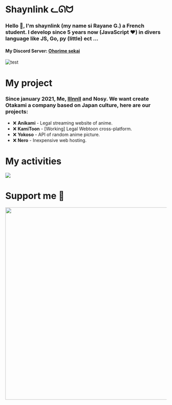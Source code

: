 # Shaynlink ᓚᘏᗢ
### Hello 👋, I'm shaynlink (my name si Rayane G.) a French student. I develop since 5 years now (JavaScript ❤) in divers language like JS, Go, py (little) ect ...

#### My Discord Server: [Ohorime sekai](https://discord.gg/2Akw3qdB5F)

![test](https://yokoso.ohori.me/images/sfw/hug?embed=true)

# My project
### Since january 2021, Me, [lllnnll](https://github.com/lllnnll) and Nosy. We want create Otakami a company based on Japan culture, here are our projects:
- :x: **Anikami** - Legal streaming website of anime.
- :x: **KamiToon** - [Working] Legal Webtoon cross-platform.
- :x: **Yokoso** - API of random anime picture.
- :x: **Nero** - Inexpensive web hosting.

# My activities

<div style="display: flex">
  <a href="https://wakatime.com"><img src="https://wakatime.com/share/@1dc33cbf-f245-4127-ac6e-e2e74015a65a/2b6b0a75-dec3-4836-b0eb-c5a54df94510.png" /></a>
</div>

# Support me 💖

<a href="https://www.buymeacoffee.com/shaynlink"><img src="https://img.buymeacoffee.com/api/?url=aHR0cHM6Ly9pbWcuYnV5bWVhY29mZmVlLmNvbS9hcGkvP3VybD1hSFIwY0hNNkx5OWpaRzR1WW5WNWJXVmhZMjltWm1WbExtTnZiUzkxY0d4dllXUnpMM0J5YjJacGJHVmZjR2xqZEhWeVpYTXZNakF5TVM4d015ODNORE5qWlROaU9UZ3paRGt4WldGaU1ESTNNVEV4TURVd09ESm1OMkZoTmk1cWNHYz0mc2l6ZT0zMDAmbmFtZT1zaGF5bmxpbms=&creator=shaynlink&is_creating=developer&design_code=1&design_color=%23F471FF&slug=shaynlink" width="600" /></a>
